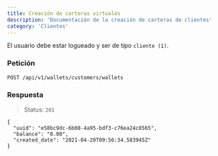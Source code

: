 ```yaml
---
title: Creación de carteras virtuales
description: 'Documentación de la creación de carteras de clientes'
category: 'Clientes'
---
```

<alert type="warning">

El usuario debe estar logueado y ser de tipo `cliente (1)`.

</alert>

### Petición

<code-block label="Bash" active>

```
POST /api/v1/wallets/customers/wallets
```
</code-block>

### Respuesta

> Status: `201`

<code-block label="Bash" active>

```
{
  "uuid": "e58bc9dc-6b08-4a95-bdf3-c76ea24c8565",
  "balance": "0.00",
  "created_date": "2021-04-20T09:56:34.583945Z"
}
```
</code-block>
